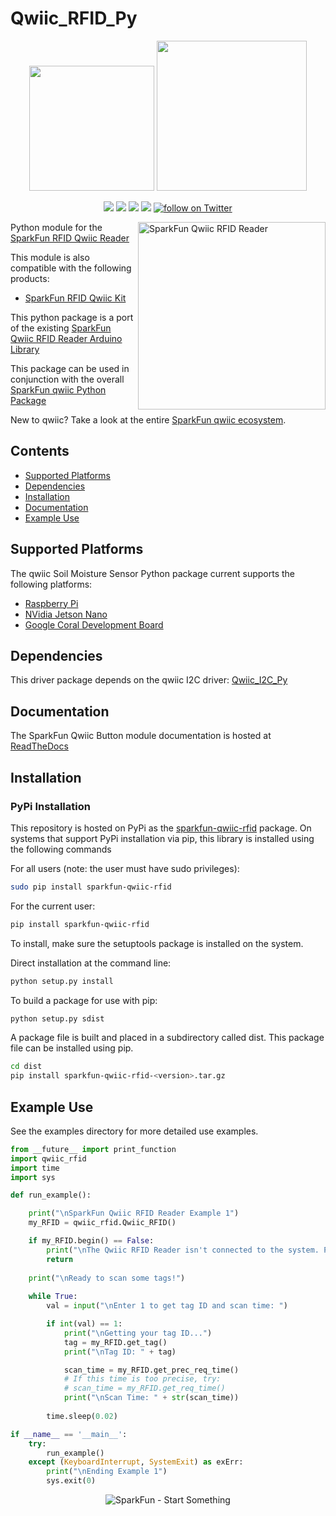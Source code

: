 Qwiic_RFID_Py
===============

<p align="center">
   <img src="https://cdn.sparkfun.com/assets/custom_pages/2/7/2/qwiic-logo-registered.jpg"  width=200>  
   <img src="https://www.python.org/static/community_logos/python-logo-master-v3-TM.png"  width=240>   
</p>
<p align="center">
	<a href="https://pypi.org/project/sparkfun-qwiic-rfid/" alt="Package">
		<img src="https://img.shields.io/pypi/pyversions/sparkfun-qwiic-rfid.svg" /></a>
	<a href="https://github.com/sparkfun/Qwiic_RFID_Py/issues" alt="Issues">
		<img src="https://img.shields.io/github/issues/sparkfun/Qwiic_RFID_Py.svg" /></a>
	<a href="https://qwiic-rfid-py.readthedocs.io/en/latest/?" alt="Documentation">
		<img src="https://readthedocs.org/projects/qwiic-rfid-py/badge/?version=latest&style=flat" /></a>
	<a href="https://github.com/sparkfun/Qwiic_RFID_Py/blob/master/LICENSE" alt="License">
		<img src="https://img.shields.io/badge/license-MIT-blue.svg" /></a>
	<a href="https://twitter.com/intent/follow?screen_name=sparkfun">
        	<img src="https://img.shields.io/twitter/follow/sparkfun.svg?style=social&logo=twitter"
           	 alt="follow on Twitter"></a>

</p>

<img src="https://cdn.sparkfun.com/assets/parts/1/3/6/1/0/15191-SparkFun_RFID_Qwiic_Reader-01a.jpg"  align="right" width=300 alt="SparkFun Qwiic RFID Reader">

Python module for the [SparkFun RFID Qwiic Reader](https://www.sparkfun.com/products/15191)

This module is also compatible with the following products:
* [SparkFun RFID Qwiic Kit](https://www.sparkfun.com/products/15209)

This python package is a port of the existing [SparkFun Qwiic RFID Reader Arduino Library](https://github.com/sparkfun/SparkFun_Qwiic_RFID_Arduino_Library)

This package can be used in conjunction with the overall [SparkFun qwiic Python Package](https://github.com/sparkfun/Qwiic_Py)

New to qwiic? Take a look at the entire [SparkFun qwiic ecosystem](https://www.sparkfun.com/qwiic).

## Contents

* [Supported Platforms](#supported-platforms)
* [Dependencies](#dependencies)
* [Installation](#installation)
* [Documentation](#documentation)
* [Example Use](#example-use)

Supported Platforms
--------------------
The qwiic Soil Moisture Sensor Python package current supports the following platforms:
* [Raspberry Pi](https://www.sparkfun.com/search/results?term=raspberry+pi)
* [NVidia Jetson Nano](https://www.sparkfun.com/products/15297)
* [Google Coral Development Board](https://www.sparkfun.com/products/15318)

Dependencies
--------------
This driver package depends on the qwiic I2C driver:
[Qwiic_I2C_Py](https://github.com/sparkfun/Qwiic_I2C_Py)

Documentation
-------------
The SparkFun Qwiic Button module documentation is hosted at [ReadTheDocs](https://qwiic-rfid-py.readthedocs.io/en/latest/?)

Installation
---------------
### PyPi Installation

This repository is hosted on PyPi as the [sparkfun-qwiic-rfid](https://pypi.org/project/sparkfun-qwiic-rfid/) package. On systems that support PyPi installation via pip, this library is installed using the following commands

For all users (note: the user must have sudo privileges):
```sh
sudo pip install sparkfun-qwiic-rfid
```
For the current user:

```sh
pip install sparkfun-qwiic-rfid
```
To install, make sure the setuptools package is installed on the system.

Direct installation at the command line:
```sh
python setup.py install
```

To build a package for use with pip:
```sh
python setup.py sdist
 ```
A package file is built and placed in a subdirectory called dist. This package file can be installed using pip.
```sh
cd dist
pip install sparkfun-qwiic-rfid-<version>.tar.gz
```

Example Use
 -------------
See the examples directory for more detailed use examples.

```python
from __future__ import print_function
import qwiic_rfid
import time
import sys

def run_example():

    print("\nSparkFun Qwiic RFID Reader Example 1")
    my_RFID = qwiic_rfid.Qwiic_RFID()

    if my_RFID.begin() == False:
        print("\nThe Qwiic RFID Reader isn't connected to the system. Please check your connection", file=sys.stderr)
        return
    
    print("\nReady to scan some tags!")
    
    while True:
        val = input("\nEnter 1 to get tag ID and scan time: ")

        if int(val) == 1:
            print("\nGetting your tag ID...")
            tag = my_RFID.get_tag()
            print("\nTag ID: " + tag)

            scan_time = my_RFID.get_prec_req_time()
            # If this time is too precise, try:
            # scan_time = my_RFID.get_req_time()
            print("\nScan Time: " + str(scan_time))
        
        time.sleep(0.02)

if __name__ == '__main__':
    try:
        run_example()
    except (KeyboardInterrupt, SystemExit) as exErr:
        print("\nEnding Example 1")
        sys.exit(0)

```
<p align="center">
<img src="https://cdn.sparkfun.com/assets/custom_pages/3/3/4/dark-logo-red-flame.png" alt="SparkFun - Start Something">
</p>
